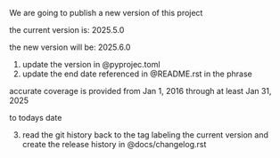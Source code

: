 We are going to publish a new version of this project

the current version is: 2025.5.0

the new version will be: 2025.6.0

1. update the version in @pyprojec.toml
2. update the end date referenced in @README.rst in the phrase

accurate coverage is provided from Jan 1, 2016 through at least Jan 31, 2025

to todays date

3. read the git history back to the tag labeling the current version and create the release history in @docs/changelog.rst
